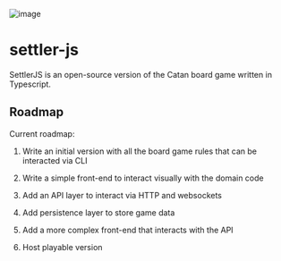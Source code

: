 ![image](https://github.com/michielglibert/settler-js/assets/17138491/01f03cdf-62be-4dcc-9be1-fd7c7003026e)

# settler-js

SettlerJS is an open-source version of the Catan board game written in Typescript.

## Roadmap

Current roadmap:

1. Write an initial version with all the board game rules that can be interacted via CLI

2. Write a simple front-end to interact visually with the domain code

3. Add an API layer to interact via HTTP and websockets

4. Add persistence layer to store game data

5. Add a more complex front-end that interacts with the API

6. Host playable version
